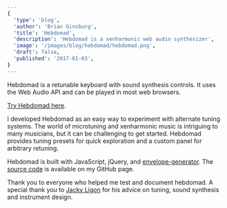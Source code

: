 ```yaml
---
{
  'type': 'blog',
  'author': 'Brian Ginsburg',
  'title': 'Hebdomad',
  'description': 'Hebdomad is a xenharmonic web audio synthesizer',
  'image': '/images/blog/hebdomad/hebdomad.png',
  'draft': false,
  'published': '2017-01-03',
}
---
```


Hebdomad is a retunable keyboard with sound synthesis controls. It uses the Web Audio API and can be played in most web browsers.

[Try Hebdomad here](https://brianginsburg.com/hebdomad/).

I developed Hebdomad as an easy way to experiment with alternate tuning systems. The world of microtuning and xenharmonic music is intriguing to many musicians, but it can be challenging to get started. Hebdomad provides tuning presets for quick exploration and a custom panel for arbitrary retuning.

Hebdomad is built with JavaScript, jQuery, and [envelope-generator](https://github.com/itsjoesullivan/envelope-generator). The [source code](https://github.com/bgins/hebdomad) is available on my GitHub page.

Thank you to everyone who helped me test and document hebdomad. A special thank you to [Jacky Ligon](http://jackyligon.com/) for his advice on tuning, sound synthesis and instrument design.
